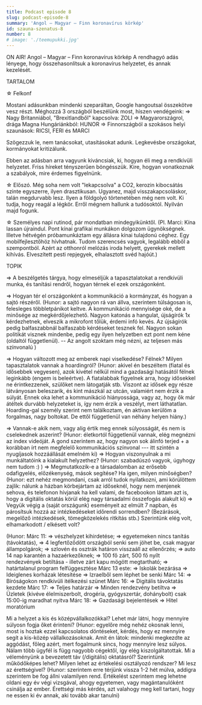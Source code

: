 ```yaml
---
title: Podcast episode 8
slug: podcast-episode-8
summary: 'Angol – Magyar – Finn koronavírus körkép'
id: szauna-szenatus-8
number: 8
# image: './teemupukki.jpg'
---
```


ON AIR! Angol – Magyar – Finn koronavírus körkép
A rendhagyó adás lényege, hogy összehasonlítsuk a koronavírus helyzetet, és annak kezelését.

TARTALOM

☆ Felkonf

Mostani adásunkban mindenki szeparáltan, Google hangoutsal összekötve vesz részt.
Méghozzá 3 országból beszélünk most, hiszen vendégeink:
=> Nagy Britanniábol, "Brexitlandből" kapcsolva: ZOLI
=> Magyarországrol, drága Magna Hungáriánkból: HUNOR
=> Finnországból a szokásos helyi szaunások: RICSI, FERI és MARCI

Szögezzuk le, nem tanácsokat, utasításokat adunk. Legkevésbe országokat, kormányokat kritizálunk.

Ebben az adásban arra vagyunk kiváncsiak, ki, hogyan éli meg a rendkívüli helyzetet. Friss híreket tényszerűen böngésszük. Kire, hogyan vonatkoznak a szabályok, mire érdemes figyelnünk.

☆ Előszó.
Még soha nem volt "lekapcsolva" a CO2, kerozin kibocsátás szinte egyszerre, ilyen drasztikusan. Ugyanez, majd visszakapcsoláskor, talán megdurvabb lesz. Ilyen a földgolyó törtenetében még nem volt. Ki tudja, hogy reagál a légkör. Erről mégnem hallunk a tudósoktól. Nyilván majd fogunk.

☆ Személyes napi rutinod, pár mondatban mindegyikünktől.
(Pl. Marci: Kína lassan újraindul. Pont kínai grafikai munkákon dolgozom ügynökségnek. Illetve hétvégén próbamunkáztam egy állásra kínai tulajdonú céghez. Egy mobilfejlesztőhöz hívhatnak. Tudom szerencsés vagyok, legalább ebből a szempontból. Azért az otthonról melózás iroda helyett, gyerekek mellett kihívás. Elveszített pesti repjegyek, elhalasztott svéd hajóút.)

TOPIK

=> A beszélgetés tárgya, hogy elmeséljük a tapasztalatokat a rendkívüli munka, és tanítási rendről, hogyan térnek el ezek országonként.

=> Hogyan tér el országonként a kommunikáció a kormányzat, és hogyan a sajtó részéről. (Hunor: a sajtó nagyon rá van állva, szerintem túlságosan is, felesleges többletpánikot keltve. A kommunikáció mennyisége oké, de a minősége az megkérdőjelezhető. Nagyon katonás a hangulat, újságírók 1x kérdezhetnek, elveszik a mikrofont tőlük, érdemi infó kevés. Az újságírók pedig balfaszabbnál balfaszabb kérdéseket tesznek fel. Nagyon sokan politikát visznek mindenbe, pedig egy ilyen helyzetben ezt pont nem kéne (oldaltól függetlenül). -- Az angolt szoktam még nézni, az teljesen más színvonalú )

=> Hogyan változott meg az emberek napi viselkedése? Félnek? Milyen tapasztalatok vannak a hoardingról? (Hunor: akivel én beszéltem (fiatal és idősebbek vegyesen), azok kivétel nélkül mind a gazdasági hatásától félnek leginkább (engem is beleértve). A fiatalabbak figyelnek arra, hogy idősekkel ne érintkezzenek, szülőket nem látogatják stb. Viszont az idősek egy része látványosan beleszarik, és kint mászkál az utcán, valamiért nem érzik a súlyát. Ennek oka lehet a kommunikáció hiányossága, vagy az, hogy ők már átéltek durvább helyzeteket is, így nem érzik a veszélyt, mert láthatatlan. Hoarding-gal személy szerint nem találkoztam, én aktívan kerülöm a forgalmas, nagy boltokat. De ettől függetlenül van néhány helyen hiány.)

=> Vannak-e akik nem, vagy alig értik meg ennek súlyosságát, és nem is cselekednek aszerint? (Hunor: életkortól függetlenül vannak, elég megnézni az index videóját. A gond szerintem az, hogy nagyon sok álinfó terjed + a korábban írt nem megfelelő kommunikációs színvonal --- itt szintén a nyugíjasok hozzáállását emelném ki)
=> Hogyan viszonyulnak a mi munkáltatóink a kialakult helyzethez? (Hunor: szabadúszó vagyok, úgyhogy nem tudom :) )
=> Megmutatkozik-e a társadalomban az erősebb odafigyelés, előzékenység, mások segítése? Ha igen, milyen minőségben? (Hunor: ezt nehéz megmondani, csak arról tudok nyilatkozni, ami körülöttem zajlik: nálunk a házban körbejártam az időseknél, hogy nem menjenek sehova, és telefonon hívjanak ha kell valami, de facebookon láttam azt is, hogy a digitális oktatás körül elég nagy társadalmi összefogás alakult ki)
=> Vegyük végig a (saját országunk) eseményeit az elmúlt 7 napban, és párosítsuk hozzá az intézkedéseket időrendi sorrendben? (Bezárások, megelőző intézkedések, tömegközelekés ritkítás stb.) Szerintünk elég volt, elhamarkodott / elkésett volt?

(Hunor:
Márc 11:
=> vészhelyzet kihirdetése;
=> egyetemeken nincs tanítás (távoktatás),
=> 4 legfertőződött országból senki sem jöhet be, csak magyar állampolgárok;
=> szlovén és osztrák határon visszaáll az ellenőrzés;
=> auto 14 nap karantén a hazaérkezőknek;
=> 100 fő zárt, 500 fő nyílt rendezvények betiltása - illetve zárt kapu mögött megtartható;
=> határtalanul program felfüggesztése
Márc 13 este:
=> Iskolák bezárása
=> Ideiglenes korházak létesítése
=> Izraelből sem léphet be senki
Márc 14:
=> Bíróságokon rendkívüli itélkezési szünet
Márc 16:
=> Digitális távoktatás kezdete
Márc 17:
=> Teljes határzár
=> Minden rendezvény betiltva
=> Üzletek (kivéve élelmiszerbolt, drogéria, gyógyszertár, dohánybolt) csak 15:00-ig maradhat nyitva
Márc 18:
=> Gazdasági bejelentések
=> Hitel moratórium

Mi a helyzet a kis és középvállalkozókkal? Lehet már látni, hogy mennyire súlyosn fogja őket érinteni? (Hunor: egyelőre még nehéz okosnak lenni, most is hoztak ezzel kapcsolatos döntéseket, kérdés, hogy ez mennyire segít a kis-közép vállalkozásoknak. Amit én látok: mindenki megkezdte az aggódást, főleg azért, mert fogalmunk sincs, hogy mennyire lesz súlyos. Nálam több ügyfél is függ nagyobb cégektől, így elég kiszolgáltatottak.
Mi a véleményünk a bevezetett táv (/digitális) oktatásról? Szerintünk működőképes lehet? Milyen lehet az értékelési osztályozó rendszer? Mi lesz az érettségivel? (Hunor: szerintem erre térjünk vissza 1-2 hét múlva, addigra szerintem be fog állni valamilyen rend. Értékelést szerintem meg lehetne oldani egy év végi vizsgával, ahogy egyetemen, vagy magántanulóként csinálja az ember. Érettségi más kérdés, azt valahogy meg kell tartani, hogy ne essen ki év annak, aki tovább akar tanulni)
